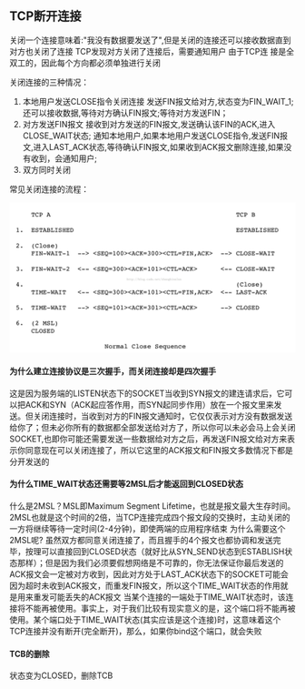 ## TCP断开连接

关闭一个连接意味着:"我没有数据要发送了",但是关闭的连接还可以接收数据直到对方也关闭了连接
TCP发现对方关闭了连接后，需要通知用户
由于TCP连 接是全双工的，因此每个方向都必须单独进行关闭

关闭连接的三种情况：

1. 本地用户发送CLOSE指令关闭连接 发送FIN报文给对方,状态变为FIN_WAIT_1;还可以接收数据,等待对方确认FIN报文;等待对方发送FIN；
2. 对方发送FIN报文 接收到对方发送的FIN报文,发送确认该FIN的ACK,进入CLOSE_WAIT状态; 通知本地用户,如果本地用户发送CLOSE指令,发送FIN报文,进入LAST_ACK状态,等待确认FIN报文,如果收到ACK报文删除连接,如果没有收到，会通知用户;
3. 双方同时关闭

常见关闭连接的流程： 

![4](.images/4.png)

#### 为什么建立连接协议是三次握手，而关闭连接却是四次握手

这是因为服务端的LISTEN状态下的SOCKET当收到SYN报文的建连请求后，它可以把ACK和SYN（ACK起应答作用，而SYN起同步作用）放在一个报文里来发送。但关闭连接时，当收到对方的FIN报文通知时，它仅仅表示对方没有数据发送给你了；但未必你所有的数据都全部发送给对方了，所以你可以未必会马上会关闭SOCKET,也即你可能还需要发送一些数据给对方之后，再发送FIN报文给对方来表示你同意现在可以关闭连接了，所以它这里的ACK报文和FIN报文多数情况下都是分开发送的

#### 为什么TIME_WAIT状态还需要等2MSL后才能返回到CLOSED状态

什么是2MSL？MSL即Maximum Segment Lifetime，也就是报文最大生存时间。2MSL也就是这个时间的2倍，当TCP连接完成四个报文段的交换时，主动关闭的一方将继续等待一定时间(2-4分钟)，即使两端的应用程序结束
为什么需要这个2MSL呢?
虽然双方都同意关闭连接了，而且握手的4个报文也都协调和发送完毕，按理可以直接回到CLOSED状态（就好比从SYN_SEND状态到ESTABLISH状态那样）；但是因为我们必须要假想网络是不可靠的，你无法保证你最后发送的ACK报文会一定被对方收到，因此对方处于LAST_ACK状态下的SOCKET可能会因为超时未收到ACK报文，而重发FIN报文，所以这个TIME_WAIT状态的作用就是用来重发可能丢失的ACK报文
当某个连接的一端处于TIME_WAIT状态时，该连接将不能再被使用。事实上，对于我们比较有现实意义的是，这个端口将不能再被使用。某个端口处于TIME_WAIT状态(其实应该是这个连接)时，这意味着这个TCP连接并没有断开(完全断开)，那么，如果你bind这个端口，就会失败

#### TCB的删除

状态变为CLOSED，删除TCB